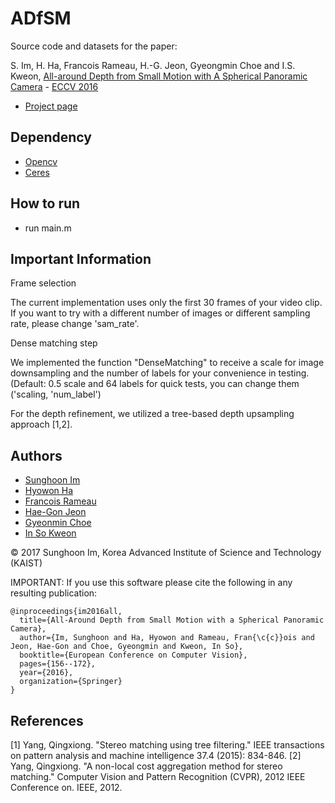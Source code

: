 # ADfSM

Source code and datasets for the paper:

S. Im, H. Ha, Francois Rameau, H.-G. Jeon, Gyeongmin Choe and I.S. Kweon, [All-around Depth from Small Motion with A Spherical Panoramic Camera](https://drive.google.com/file/d/0BzgPRA7JXoFiMjh1VE8wcDU4ZjA/view) - [ECCV 2016](http://www.eccv2016.org/)

* [Project page](https://sites.google.com/site/shimrcv/imeccv16)

## Dependency
* [Opencv](http://opencv.org/)
* [Ceres](http://ceres-solver.org/)

## How to run
* run main.m

## Important Information

Frame selection

The current implementation uses only the first 30 frames of your video clip. If you want to try with a different number of images or different sampling rate, please change 'sam_rate'.

Dense matching step

We implemented the function "DenseMatching" to receive a scale for image downsampling and the number of labels for your convenience in testing. (Default: 0.5 scale and 64 labels for quick tests, you can change them ('scaling, 'num_label')

For the depth refinement, we utilized a tree-based depth upsampling approach [1,2].

## Authors

* [Sunghoon Im](https://sites.google.com/site/shimrcv/)
* [Hyowon Ha](https://sites.google.com/site/hyowoncv/)
* [Francois Rameau](https://www.researchgate.net/profile/Francois_Rameau)
* [Hae-Gon Jeon](https://sites.google.com/site/hgjeoncv/)
* [Gyeonmin Choe](http://rcv.kaist.ac.kr/gmchoe/)
* [In So Kweon](http://rcv.kaist.ac.kr/)

© 2017 Sunghoon Im, Korea Advanced Institute of Science and Technology (KAIST)

IMPORTANT: If you use this software please cite the following in any resulting publication:

~~~~
@inproceedings{im2016all,
  title={All-Around Depth from Small Motion with a Spherical Panoramic Camera},
  author={Im, Sunghoon and Ha, Hyowon and Rameau, Fran{\c{c}}ois and Jeon, Hae-Gon and Choe, Gyeongmin and Kweon, In So},
  booktitle={European Conference on Computer Vision},
  pages={156--172},
  year={2016},
  organization={Springer}
}
~~~~

## References

[1] Yang, Qingxiong. "Stereo matching using tree filtering." IEEE transactions on pattern analysis and machine intelligence 37.4 (2015): 834-846.
[2] Yang, Qingxiong. "A non-local cost aggregation method for stereo matching." Computer Vision and Pattern Recognition (CVPR), 2012 IEEE Conference on. IEEE, 2012.
